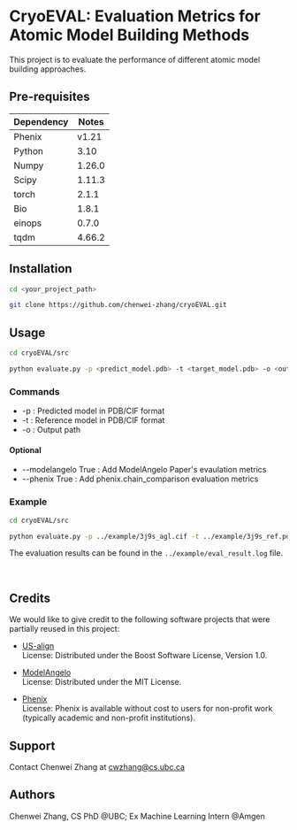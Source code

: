 # CryoEVAL: Evaluation Metrics for Atomic Model Building Methods

This project is to evaluate the performance of different atomic model building approaches.


## Pre-requisites

| Dependency                        | Notes              |
|-----------------------------------|--------------------|
| Phenix                            | v1.21 |
| Python                            | 3.10               |
| Numpy                             | 1.26.0     |
| Scipy                             | 1.11.3     |
|torch                              |  2.1.1         |
|Bio                            | 1.8.1     |
|einops                         |  0.7.0 |
|tqdm                           |4.66.2                 |




## Installation

```bash
cd <your_project_path>

git clone https://github.com/chenwei-zhang/cryoEVAL.git
```



## Usage

```bash
cd cryoEVAL/src

python evaluate.py -p <predict_model.pdb> -t <target_model.pdb> -o <output_path>  (--modelangelo True --phenix True)
```

### Commands
- -p : Predicted model in PDB/CIF format
- -t : Reference model in PDB/CIF format
- -o : Output path

#### Optional
- --modelangelo True : Add ModelAngelo Paper's evaulation metrics
- --phenix True : Add phenix.chain_comparison evaluation metrics


### Example

```bash
cd cryoEVAL/src

python evaluate.py -p ../example/3j9s_agl.cif -t ../example/3j9s_ref.pdb -o ../example/eval_result.log
```
The evaluation results can be found in the `../example/eval_result.log` file.


<br>

## Credits

We would like to give credit to the following software projects that were partially reused in this project:

- [US-align](https://zhanggroup.org/US-align/)  
  License: Distributed under the Boost Software License, Version 1.0.

- [ModelAngelo](https://github.com/3dem/model-angelo)  
  License: Distributed under the MIT License.

- [Phenix](https://phenix-online.org/documentation/reference/chain_comparison.html)  
  License: Phenix is available without cost to users for non-profit work (typically academic and non-profit institutions).


## Support

Contact Chenwei Zhang at cwzhang@cs.ubc.ca


## Authors

Chenwei Zhang, CS PhD @UBC; Ex Machine Learning Intern @Amgen